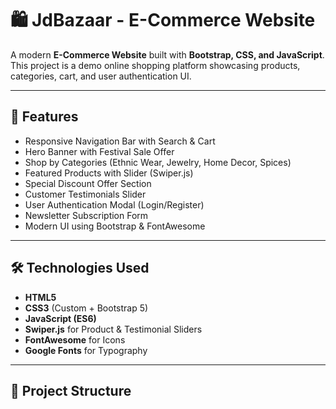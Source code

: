 # 🛍️ JdBazaar - E-Commerce Website  

A modern **E-Commerce Website** built with **Bootstrap, CSS, and JavaScript**.  
This project is a demo online shopping platform showcasing products, categories, cart, and user authentication UI.  

---

## 🚀 Features  
- Responsive Navigation Bar with Search & Cart  
- Hero Banner with Festival Sale Offer  
- Shop by Categories (Ethnic Wear, Jewelry, Home Decor, Spices)  
- Featured Products with Slider (Swiper.js)  
- Special Discount Offer Section  
- Customer Testimonials Slider  
- User Authentication Modal (Login/Register)  
- Newsletter Subscription Form  
- Modern UI using Bootstrap & FontAwesome  

---

## 🛠️ Technologies Used  
- **HTML5**  
- **CSS3** (Custom + Bootstrap 5)  
- **JavaScript (ES6)**  
- **Swiper.js** for Product & Testimonial Sliders  
- **FontAwesome** for Icons  
- **Google Fonts** for Typography  

---

## 📂 Project Structure  
